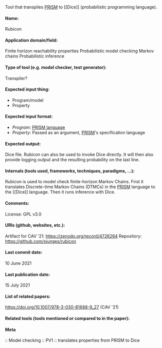 Tool that transpiles [PRISM](Formats/PRISM%20language.md) to [[Dice]] (probabilistic programming language).

#### Name:
Rubicon

#### Application domain/field:
Finite horizon reachability properties
Probabilistic model checking
Markov chains
Probabilistic inference

#### Type of tool (e.g. model checker, test generator):
Transpiler?

#### Expected input thing:
- Program/model
- Property

#### Expected input format:
- *Program*: [PRISM language](Formats/PRISM%20language.md)
- *Property*: Passed as an argument, [PRISM](Checkers/PRISM.md)'s specification language

#### Expected output:
Dice file.
Rubicon can also be used to invoke Dice directly. It will then also provide logging output and the resulting probability on the last line.

#### Internals (tools used, frameworks, techniques, paradigms, ...):
Rubicon is used to model check finite-horizon Markov Chains. First it translates Discrete-time Markov Chains (DTMCs) in the [PRISM](Checkers/PRISM.md) language to the [[Dice]] language. Then it runs inference with Dice.

#### Comments:
License: GPL v3.0

#### URIs (github, websites, etc.):
Artifact for CAV '21: https://zenodo.org/record/4726264
Repository: https://github.com/sjunges/rubicon

#### Last commit date:
10 June 2021

#### Last publication date:
15 July 2021

#### List of related papers:
https://doi.org/10.1007/978-3-030-81688-9_27 (CAV '21)

#### Related tools (tools mentioned or compared to in the paper):

#### Meta
:: Model checking
:: PV1 :: translates properties from PRISM to Dice